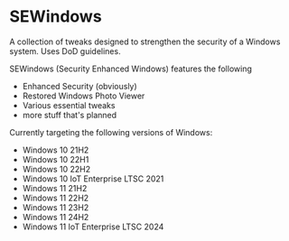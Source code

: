 # SEWindows
A collection of tweaks designed to strengthen the security of a Windows system. Uses DoD guidelines.

SEWindows (Security Enhanced Windows) features the following
- Enhanced Security (obviously)
- Restored Windows Photo Viewer 
- Various essential tweaks 
- more stuff that's planned 

Currently targeting the following versions of Windows:
- Windows 10 21H2
- Windows 10 22H1
- Windows 10 22H2
- Windows 10 IoT Enterprise LTSC 2021
- Windows 11 21H2
- Windows 11 22H2
- Windows 11 23H2
- Windows 11 24H2
- Windows 11 IoT Enterprise LTSC 2024
